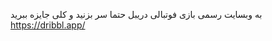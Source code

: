 به وبسایت رسمی بازی فوتبالی دریبل حتما سر بزنید و کلی جایزه ببرید https://dribbl.app/
<!--
**dribbl/dribbl** is a ✨ _special_ ✨ repository because its `README.md` (this file) appears on your GitHub profile.

Here are some ideas to get you started:

- 🔭 I’m currently working on ...
- 🌱 I’m currently learning ...
- 👯 I’m looking to collaborate on ...
- 🤔 I’m looking for help with ...
- 💬 Ask me about ...
- 📫 How to reach me: ...
- 😄 Pronouns: ...
- ⚡ Fun fact: ...
-->
